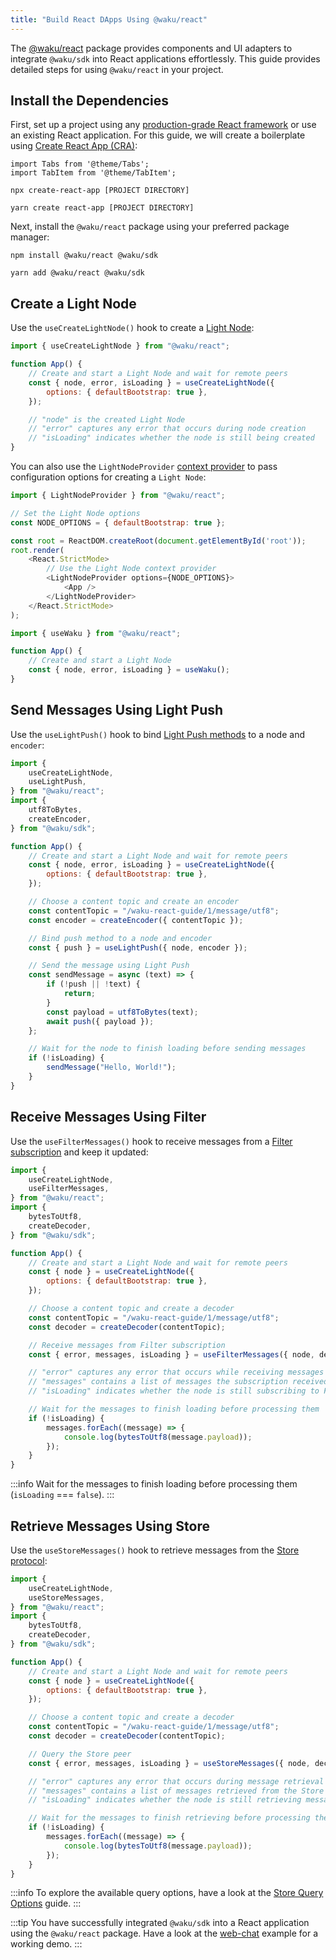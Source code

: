 ```yaml
---
title: "Build React DApps Using @waku/react"
---
```


The [@waku/react](https://www.npmjs.com/package/@waku/react) package provides components and UI adapters to integrate `@waku/sdk` into React applications effortlessly. This guide provides detailed steps for using `@waku/react` in your project.

## Install the Dependencies

First, set up a project using any [production-grade React framework](https://react.dev/learn/start-a-new-react-project) or use an existing React application. For this guide, we will create a boilerplate using [Create React App (CRA)](https://create-react-app.dev/docs/getting-started):

```mdx-code-block
import Tabs from '@theme/Tabs';
import TabItem from '@theme/TabItem';
```

<Tabs groupId="package-manager">
<TabItem value="npm" label="npm">

```shell
npx create-react-app [PROJECT DIRECTORY]
```

</TabItem>
<TabItem value="yarn" label="Yarn">

```shell
yarn create react-app [PROJECT DIRECTORY]
```

</TabItem>
</Tabs>

Next, install the `@waku/react` package using your preferred package manager:

<Tabs groupId="package-manager">
<TabItem value="npm" label="npm">

```shell
npm install @waku/react @waku/sdk
```

</TabItem>
<TabItem value="yarn" label="Yarn">

```shell
yarn add @waku/react @waku/sdk
```

</TabItem>
</Tabs>

## Create a Light Node

Use the `useCreateLightNode()` hook to create a [Light Node](/guides/js-waku/light-send-receive):

```js title="App.js"
import { useCreateLightNode } from "@waku/react";

function App() {
	// Create and start a Light Node and wait for remote peers
	const { node, error, isLoading } = useCreateLightNode({
		options: { defaultBootstrap: true },
	});

	// "node" is the created Light Node
	// "error" captures any error that occurs during node creation
	// "isLoading" indicates whether the node is still being created
}
```

You can also use the `LightNodeProvider` [context provider](https://react.dev/reference/react/createContext#provider) to pass configuration options for creating a `Light Node`:

```js title="index.js"
import { LightNodeProvider } from "@waku/react";

// Set the Light Node options
const NODE_OPTIONS = { defaultBootstrap: true };

const root = ReactDOM.createRoot(document.getElementById('root'));
root.render(
	<React.StrictMode>
		// Use the Light Node context provider
		<LightNodeProvider options={NODE_OPTIONS}>
			<App />
		</LightNodeProvider>
	</React.StrictMode>
);
```

```js title="App.js"
import { useWaku } from "@waku/react";

function App() {
	// Create and start a Light Node
	const { node, error, isLoading } = useWaku();
}
```

## Send Messages Using Light Push

Use the `useLightPush()` hook to bind [Light Push methods](/guides/js-waku/light-send-receive/#send-messages-using-light-push) to a node and `encoder`:

```js title="App.js"
import {
	useCreateLightNode,
	useLightPush,
} from "@waku/react";
import {
	utf8ToBytes,
	createEncoder,
} from "@waku/sdk";

function App() {
	// Create and start a Light Node and wait for remote peers
	const { node, error, isLoading } = useCreateLightNode({
		options: { defaultBootstrap: true },
	});

	// Choose a content topic and create an encoder
	const contentTopic = "/waku-react-guide/1/message/utf8";
	const encoder = createEncoder({ contentTopic });

	// Bind push method to a node and encoder
	const { push } = useLightPush({ node, encoder });

	// Send the message using Light Push
	const sendMessage = async (text) => {
		if (!push || !text) {
			return;
		}
		const payload = utf8ToBytes(text);
		await push({ payload });
	};

	// Wait for the node to finish loading before sending messages
	if (!isLoading) {
		sendMessage("Hello, World!");
	}
}
```

## Receive Messages Using Filter

Use the `useFilterMessages()` hook to receive messages from a [Filter subscription](/guides/js-waku/light-send-receive/#receive-messages-using-filter) and keep it updated:

```js title="App.js"
import {
	useCreateLightNode,
	useFilterMessages,
} from "@waku/react";
import {
	bytesToUtf8,
	createDecoder,
} from "@waku/sdk";

function App() {
	// Create and start a Light Node and wait for remote peers
	const { node } = useCreateLightNode({
		options: { defaultBootstrap: true },
	});

	// Choose a content topic and create a decoder
	const contentTopic = "/waku-react-guide/1/message/utf8";
	const decoder = createDecoder(contentTopic);

	// Receive messages from Filter subscription
	const { error, messages, isLoading } = useFilterMessages({ node, decoder });

	// "error" captures any error that occurs while receiving messages
	// "messages" contains a list of messages the subscription received
	// "isLoading" indicates whether the node is still subscribing to Filter

	// Wait for the messages to finish loading before processing them
	if (!isLoading) {
		messages.forEach((message) => {
			console.log(bytesToUtf8(message.payload));
		});
	}
}
```

:::info
Wait for the messages to finish loading before processing them (`isLoading` === `false`).
:::

## Retrieve Messages Using Store

Use the `useStoreMessages()` hook to retrieve messages from the [Store protocol](/guides/js-waku/store-retrieve-messages):

```js title="App.js"
import {
	useCreateLightNode,
	useStoreMessages,
} from "@waku/react";
import {
	bytesToUtf8,
	createDecoder,
} from "@waku/sdk";

function App() {
	// Create and start a Light Node and wait for remote peers
	const { node } = useCreateLightNode({
		options: { defaultBootstrap: true },
	});

	// Choose a content topic and create a decoder
	const contentTopic = "/waku-react-guide/1/message/utf8";
	const decoder = createDecoder(contentTopic);

	// Query the Store peer
	const { error, messages, isLoading } = useStoreMessages({ node, decoder });

	// "error" captures any error that occurs during message retrieval
	// "messages" contains a list of messages retrieved from the Store peer
	// "isLoading" indicates whether the node is still retrieving messages

	// Wait for the messages to finish retrieving before processing them
	if (!isLoading) {
		messages.forEach((message) => {
			console.log(bytesToUtf8(message.payload));
		});
	}
}
```

:::info
To explore the available query options, have a look at the [Store Query Options](/guides/js-waku/store-retrieve-messages#store-query-options) guide.
:::

:::tip
You have successfully integrated `@waku/sdk` into a React application using the `@waku/react` package. Have a look at the [web-chat](https://github.com/waku-org/js-waku-examples/tree/master/examples/web-chat) example for a working demo.
:::